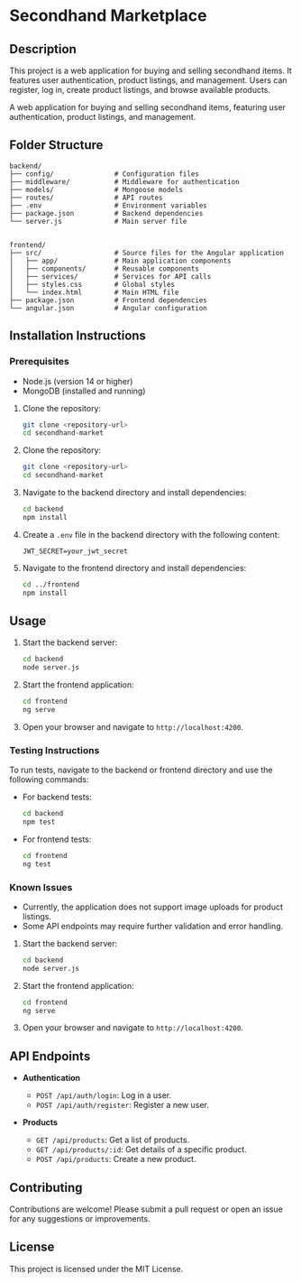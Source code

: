 # Secondhand Marketplace

## Description

This project is a web application for buying and selling secondhand items. It features user authentication, product listings, and management. Users can register, log in, create product listings, and browse available products.

A web application for buying and selling secondhand items, featuring user authentication, product listings, and management.

## Folder Structure

```
backend/
├── config/               # Configuration files
├── middleware/           # Middleware for authentication
├── models/               # Mongoose models
├── routes/               # API routes
├── .env                  # Environment variables
├── package.json          # Backend dependencies
└── server.js             # Main server file


frontend/
├── src/                  # Source files for the Angular application
│   ├── app/              # Main application components
│   ├── components/       # Reusable components
│   ├── services/         # Services for API calls
│   ├── styles.css        # Global styles
│   └── index.html        # Main HTML file
├── package.json          # Frontend dependencies
└── angular.json          # Angular configuration
```

## Installation Instructions

### Prerequisites
- Node.js (version 14 or higher)
- MongoDB (installed and running)

1. Clone the repository:
   ```bash
   git clone <repository-url>
   cd secondhand-market
   ```




1. Clone the repository:

   ```bash
   git clone <repository-url>
   cd secondhand-market
   ```



2. Navigate to the backend directory and install dependencies:

   ```bash
   cd backend
   npm install
   ```



3. Create a `.env` file in the backend directory with the following content:

   ```
   JWT_SECRET=your_jwt_secret
   ```



4. Navigate to the frontend directory and install dependencies:

   ```bash
   cd ../frontend
   npm install
   ```



## Usage

1. Start the backend server:
   ```bash
   cd backend
   node server.js
   ```

2. Start the frontend application:
   ```bash
   cd frontend
   ng serve
   ```

3. Open your browser and navigate to `http://localhost:4200`.

### Testing Instructions
To run tests, navigate to the backend or frontend directory and use the following commands:
- For backend tests:
   ```bash
   cd backend
   npm test
   ```
- For frontend tests:
   ```bash
   cd frontend
   ng test
   ```

### Known Issues
- Currently, the application does not support image uploads for product listings.
- Some API endpoints may require further validation and error handling.




1. Start the backend server:

   ```bash
   cd backend
   node server.js
   ```



2. Start the frontend application:

   ```bash
   cd frontend
   ng serve
   ```



3. Open your browser and navigate to `http://localhost:4200`.



## API Endpoints


- **Authentication**  
  - `POST /api/auth/login`: Log in a user.  
  - `POST /api/auth/register`: Register a new user.  

- **Products**  
  - `GET /api/products`: Get a list of products.  
  - `GET /api/products/:id`: Get details of a specific product.  
  - `POST /api/products`: Create a new product.  



## Contributing


Contributions are welcome! Please submit a pull request or open an issue for any suggestions or improvements.



## License


This project is licensed under the MIT License.
